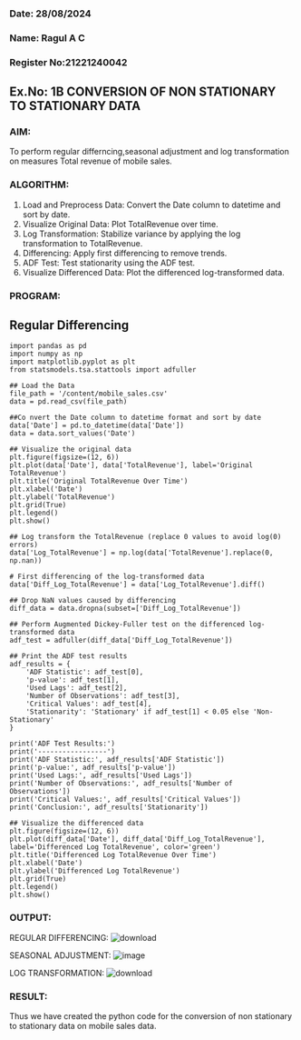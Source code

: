 ### Date: 28/08/2024
### Name: Ragul A C
### Register No:21221240042

## Ex.No: 1B                     CONVERSION OF NON STATIONARY TO STATIONARY DATA

### AIM:
To perform regular differncing,seasonal adjustment and log transformation on measures Total revenue of mobile sales.
### ALGORITHM:
1. Load and Preprocess Data: Convert the Date column to datetime and sort by date.
2. Visualize Original Data: Plot TotalRevenue over time.
3. Log Transformation: Stabilize variance by applying the log transformation to TotalRevenue.
4. Differencing: Apply first differencing to remove trends.
5. ADF Test: Test stationarity using the ADF test.
6. Visualize Differenced Data: Plot the differenced log-transformed data.
### PROGRAM:
## Regular Differencing
```
import pandas as pd
import numpy as np
import matplotlib.pyplot as plt
from statsmodels.tsa.stattools import adfuller

## Load the Data
file_path = '/content/mobile_sales.csv'
data = pd.read_csv(file_path)

##Co nvert the Date column to datetime format and sort by date
data['Date'] = pd.to_datetime(data['Date'])
data = data.sort_values('Date')

## Visualize the original data
plt.figure(figsize=(12, 6))
plt.plot(data['Date'], data['TotalRevenue'], label='Original TotalRevenue')
plt.title('Original TotalRevenue Over Time')
plt.xlabel('Date')
plt.ylabel('TotalRevenue')
plt.grid(True)
plt.legend()
plt.show()

## Log transform the TotalRevenue (replace 0 values to avoid log(0) errors)
data['Log_TotalRevenue'] = np.log(data['TotalRevenue'].replace(0, np.nan))

# First differencing of the log-transformed data
data['Diff_Log_TotalRevenue'] = data['Log_TotalRevenue'].diff()

## Drop NaN values caused by differencing
diff_data = data.dropna(subset=['Diff_Log_TotalRevenue'])

## Perform Augmented Dickey-Fuller test on the differenced log-transformed data
adf_test = adfuller(diff_data['Diff_Log_TotalRevenue'])

## Print the ADF test results
adf_results = {
    'ADF Statistic': adf_test[0],
    'p-value': adf_test[1],
    'Used Lags': adf_test[2],
    'Number of Observations': adf_test[3],
    'Critical Values': adf_test[4],
    'Stationarity': 'Stationary' if adf_test[1] < 0.05 else 'Non-Stationary'
}

print('ADF Test Results:')
print('-----------------')
print('ADF Statistic:', adf_results['ADF Statistic'])
print('p-value:', adf_results['p-value'])
print('Used Lags:', adf_results['Used Lags'])
print('Number of Observations:', adf_results['Number of Observations'])
print('Critical Values:', adf_results['Critical Values'])
print('Conclusion:', adf_results['Stationarity'])

## Visualize the differenced data
plt.figure(figsize=(12, 6))
plt.plot(diff_data['Date'], diff_data['Diff_Log_TotalRevenue'], label='Differenced Log TotalRevenue', color='green')
plt.title('Differenced Log TotalRevenue Over Time')
plt.xlabel('Date')
plt.ylabel('Differenced Log TotalRevenue')
plt.grid(True)
plt.legend()
plt.show()
```

### OUTPUT:

REGULAR DIFFERENCING:
![download](https://github.com/user-attachments/assets/4244e34f-4847-4186-98b0-b3c9067b174f)




SEASONAL ADJUSTMENT:
![image](https://github.com/user-attachments/assets/330499bb-adf2-47fa-be45-c8265135591e)



LOG TRANSFORMATION:
![download](https://github.com/user-attachments/assets/6553a18b-a352-4906-aad2-58ebab5fd336)






### RESULT:
Thus we have created the python code for the conversion of non stationary to stationary data on mobile sales data.
